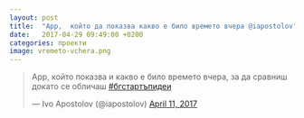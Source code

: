```yaml
---
layout: post
title:  "App,  който да показва какво е било времето вчера @iapostolov"
date:   2017-04-29 09:49:00 +0200
categories: проекти
image: vremeto-vchera.png
---
```


<blockquote class="twitter-tweet" data-lang="en"><p lang="bg" dir="ltr">App, който показва и какво е било времето вчера, за да сравниш докато се обличаш <a href="https://twitter.com/hashtag/%D0%B1%D0%B3%D1%81%D1%82%D0%B0%D1%80%D1%82%D1%8A%D0%BF%D0%B8%D0%B4%D0%B5%D0%B8?src=hash">#бгстартъпидеи</a></p>&mdash; Ivo Apostolov (@iapostolov) <a href="https://twitter.com/iapostolov/status/851710431492263937">April 11, 2017</a></blockquote>
<script async src="//platform.twitter.com/widgets.js" charset="utf-8"></script>
